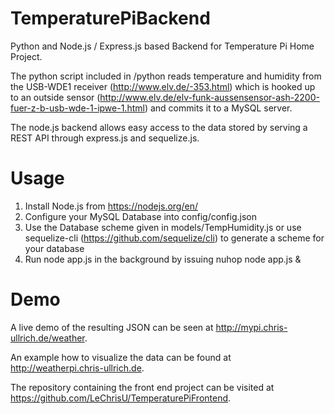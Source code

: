 # TemperaturePiBackend
Python and Node.js / Express.js based Backend for Temperature Pi Home Project.

The python script included in /python reads temperature and humidity from the USB-WDE1 receiver (http://www.elv.de/-353.html) which is hooked up to an outside sensor (http://www.elv.de/elv-funk-aussensensor-ash-2200-fuer-z-b-usb-wde-1-ipwe-1.html) and commits it to a MySQL server.

The node.js backend allows easy access to the data stored by serving a REST API through express.js and sequelize.js.

# Usage
1. Install Node.js from https://nodejs.org/en/
2. Configure your MySQL Database into config/config.json
3. Use the Database scheme given in models/TempHumidity.js or use sequelize-cli (https://github.com/sequelize/cli) to generate a scheme for your database
4. Run node app.js in the background by issuing nuhop node app.js &

# Demo
A live demo of the resulting JSON can be seen at http://mypi.chris-ullrich.de/weather.

An example how to visualize the data can be found at http://weatherpi.chris-ullrich.de.

The repository containing the front end project can be visited at https://github.com/LeChrisU/TemperaturePiFrontend.
